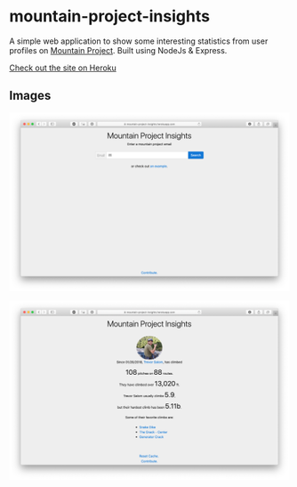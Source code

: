 # mountain-project-insights

A simple web application to show some interesting statistics from user profiles on [Mountain Project](https://www.mountainproject.com). Built using NodeJs & Express.

[Check out the site on Heroku](https://mountain-project-insights.herokuapp.com/)

## Images

![example](./readme/frontpage.png)

![example](./readme/example.png)